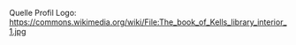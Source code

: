 Quelle Profil Logo: https://commons.wikimedia.org/wiki/File:The_book_of_Kells_library_interior_1.jpg
